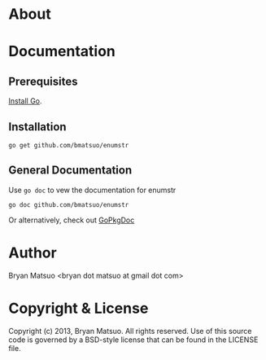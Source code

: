 [install go]: http://golang.org/install.html "Install Go"
[gopkgdoc]: http://go.pkgdoc.org/github.com/bmatsuo/enumstr/ "GoPkgDoc"

About
=============

<no value>

Documentation
=============

Prerequisites
-------------

[Install Go][].

Installation
-------------

    go get github.com/bmatsuo/enumstr

General Documentation
---------------------

Use `go doc` to vew the documentation for enumstr

    go doc github.com/bmatsuo/enumstr

Or alternatively, check out [GoPkgDoc][]

Author
======

Bryan Matsuo &lt;bryan dot matsuo at gmail dot com&gt;

Copyright & License
===================

Copyright (c) 2013, Bryan Matsuo.
All rights reserved.
Use of this source code is governed by a BSD-style license that can be
found in the LICENSE file.
